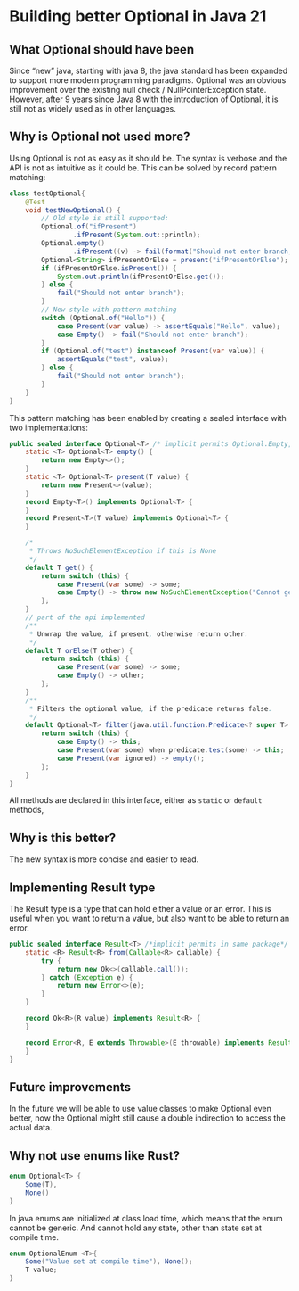 # Building better Optional in Java 21
## What Optional should have been  
Since “new” java, starting with java 8, the java standard has been expanded to support more modern programming paradigms.
Optional was an obvious improvement over the existing null check / NullPointerException state.
However, after 9 years since Java 8 with the introduction of Optional, it is still not as widely used as in other languages.

## Why is Optional not used more?
Using Optional is not as easy as it should be. The syntax is verbose and the API is not as intuitive as it could be. This can be solved by record pattern matching:
```java
class testOptional{
    @Test
    void testNewOptional() {
        // Old style is still supported:
        Optional.of("ifPresent")
                .ifPresent(System.out::println);
        Optional.empty()
                .ifPresent((v) -> fail(format("Should not enter branch; value is '%s'", v)));
        Optional<String> ifPresentOrElse = present("ifPresentOrElse");
        if (ifPresentOrElse.isPresent()) {
            System.out.println(ifPresentOrElse.get());
        } else {
            fail("Should not enter branch");
        }
        // New style with pattern matching
        switch (Optional.of("Hello")) {
            case Present(var value) -> assertEquals("Hello", value);
            case Empty() -> fail("Should not enter branch");
        }
        if (Optional.of("test") instanceof Present(var value)) {
            assertEquals("test", value);
        } else {
            fail("Should not enter branch");
        }
    }
}
```
This pattern matching has been enabled by creating a sealed interface with two implementations:
```java
public sealed interface Optional<T> /* implicit permits Optional.Empty, Optional.Present*/ {
    static <T> Optional<T> empty() {
        return new Empty<>();
    }
    static <T> Optional<T> present(T value) {
        return new Present<>(value);
    }
    record Empty<T>() implements Optional<T> {
    }
    record Present<T>(T value) implements Optional<T> {
    }

    /*
     * Throws NoSuchElementException if this is None
     */
    default T get() {
        return switch (this) {
            case Present(var some) -> some;
            case Empty() -> throw new NoSuchElementException("Cannot get value from None");
        };
    }
    // part of the api implemented
    /**
     * Unwrap the value, if present, otherwise return other.
     */
    default T orElse(T other) {
        return switch (this) {
            case Present(var some) -> some;
            case Empty() -> other;
        };
    }
    /**
     * Filters the optional value, if the predicate returns false.
     */
    default Optional<T> filter(java.util.function.Predicate<? super T> predicate) {
        return switch (this) {
            case Empty() -> this;
            case Present(var some) when predicate.test(some) -> this;
            case Present(var ignored) -> empty();
        };
    }
}
```
All methods are declared in this interface, either as `static` or `default` methods,

## Why is this better?
The new syntax is more concise and easier to read.
## Implementing Result type
The Result type is a type that can hold either a value or an error. This is useful when you want to return a value, but also want to be able to return an error.
```java
public sealed interface Result<T> /*implicit permits in same package*/ {
    static <R> Result<R> from(Callable<R> callable) {
        try {
            return new Ok<>(callable.call());
        } catch (Exception e) {
            return new Error<>(e);
        }
    }

    record Ok<R>(R value) implements Result<R> {
    }

    record Error<R, E extends Throwable>(E throwable) implements Result<R> {
    }
}
```
## Future improvements
In the future we will be able to use value classes to make Optional even better, now the Optional might still cause a double indirection to access the actual data.
## Why not use enums like Rust?
```java
enum Optional<T> {
    Some(T),
    None()
}
```
In java enums are initialized at class load time, which means that the enum cannot be generic. And cannot hold any state, other than state set at compile time.
```java
enum OptionalEnum <T>{
    Some("Value set at compile time"), None();
    T value;
}
```
